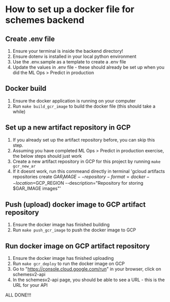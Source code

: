 # How to set up a docker file for schemes backend

## Create .env file
1. Ensure your terminal is inside the backend directory!
2. Ensure dotenv is installed in your local python environment
3. Use the .env.sample as a template to create a .env file
4. Update the values in .env file - these should already be set up when you did the ML Ops > Predict in production

## Docker build
1. Ensure the docker application is running on your computer
2. Run `make build_gcr_image` to build the docker file (this should take a while)

## Set up a new artifact repository in GCP
1. If you already set up the artifact repository before, you can skip this step.
2. Assuming you have completed ML Ops > Predict in production exercise, the below steps should just work
3. Create a new artifact repository in GCP for this project by running `make gcr_new_ar`
4. If it doesnt work, run this commeand directly in terminal
   'gcloud artifacts repositories create $GAR_IMAGE --repository-format=docker --location=$GCP_REGION --description="Repository for storing $GAR_IMAGE images"'

## Push (upload) docker image to GCP artifact repository
1. Ensure the docker image has finished building
2. Run `make push_gcr_image` to push the docker image to GCP

## Run docker image on GCP artifact repository
1. Ensure the docker image has finished uploading
2. Run `make gcr_deploy` to run the docker image on GCP
3. Go to "https://console.cloud.google.com/run" in your browser, click on schemesv2-api
4. In the schemesv2-api page, you should be able to see a URL - this is the URL for your API

ALL DONE!!!
